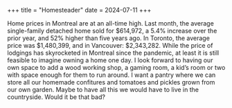 +++
title = "Homesteader"
date = 2024-07-11 
+++

Home prices in Montreal are at an all-time high. Last month, the average single-family detached home sold for $614,972, a 5.4% increase over the prior year, and 52% higher than five years ago. In Toronto, the average price was $1,480,399, and in Vancouver: $2,343,282. While the price of lodgings has skyrocketed in Montreal since the pandemic, at least it is still feasible to imagine owning a home one day. I look forward to having our own space to add a wood working shop, a gaming room, a kid’s room or two with space enough for them to run around. I want a pantry where we can store all our homemade confitures and tomatoes and pickles grown from our own garden. Maybe to have all this we would have to live in the countryside. Would it be that bad? 
